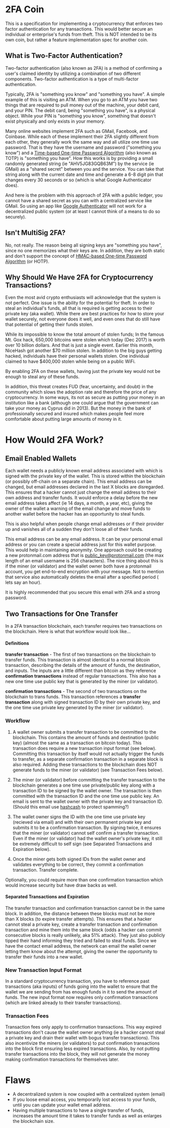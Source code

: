 2FA Coin
========
This is a specification for implementing a cryptocurrency that enforces two
factor authentication for any transactions. This would better secure an
individual or enterprise's funds from theft. This is NOT intended to be its
own coin, but rather a feature implementation spec for another coin.

## What is Two-Factor Authentication?
Two-factor authentication (also known as 2FA) is a method of confirming a
user's claimed identity by utilizing a combination of two different
components. Two-factor authentication is a type of multi-factor
authentication.

Typically, 2FA is "something you know" and "something you have". A simple
example of this is visiting an ATM. When you go to an ATM you have two things
that are required to pull money out of the machine, your debit card, and your
PIN. The debit card, being "something you have", is a physical object. While
your PIN is "something you know", something that doesn't exist physically 
and only exists in your memory.

Many online websites implement 2FA such as GMail, Facebook, and Coinbase.
While each of these implement their 2FA slightly different from each other,
they generally work the same way and all utilize one time use password. That
is they have the username and password ("something you know") and a
[Time-based One-time Password
Algorithm](https://en.wikipedia.org/wiki/Time-based_One-time_Password_Algorithm)
(also known as TOTP) is "something you have". How this works is by providing a
small randomly generated string (ie "AHV5JG83GQB63M") by the service (ie
GMail) as a "shared secret" between you and the service. You can take that
string along with the current date and time and generate a 6-8 digit pin that
changes every 30 seconds or so (which is what Google Authenticator does).

And here is the problem with this approach of 2FA with a public ledger, you
cannot have a shared secret as you can with a centralized service like GMail.
So using an app like [Google
Authenticator](https://en.wikipedia.org/wiki/Google_Authenticator) will not
work for a decentralized public system (or at least I cannot think of a means
to do so securely).

## Isn't MultiSig 2FA?
No, not really. The reason being all signing keys are "something you have",
since no one memorizes what their keys are. In addition, they are both static and don't support the concept of [HMAC-based
One-time Password
Algorithm](https://en.wikipedia.org/wiki/HMAC-based_One-time_Password_Algorithm) (or HOTP).

## Why Should We Have 2FA for Cryptocurrency Transactions?
Even the most avid crypto enthusiasts will acknowledge that the system is not
perfect. One issue is the ability for the potential for theft. In order to
steal an individual's funds, all that is required is getting access to their
private key (aka wallet). While there are best practices for how to store your
wallet securely, not everyone does it well, and even ones that do still have
that potential of getting their funds stolen.

While its impossible to know the total amount of stolen funds; In the famous
Mt. Gox hack, 650,000 bitcoins were stolen which today (Dec 2017) is worth
over 10 billion dollars. And that is just a single event.  Earlier this month,
NiceHash got another $70 million stolen. In addition to the big guys getting
hacked, individuals have their personal wallets stolen.  One individual
claimed to have $400,000 stolen while being on a public WiFi.

By enabling 2FA on these wallets, having just the private key would not be
enough to steal any of these funds.

In addition, this threat creates FUD (fear, uncertainty, and doubt) in the
community which slows the adoption rate and therefore the price of any
cryptocurrency. In some ways, its not as secure as putting your money in an
institution like a bank (although one could argue that the government can take
your money as Cyprus did in 2013). But the money in the bank of professionally
secured and insured which makes people feel more comfortable about putting
large amounts of money in it.

# How Would 2FA Work?

## Email Enabled Wallets
Each wallet needs a publicly known email address associated with which is
signed with the private key of the wallet. This is stored within the
blockchain (or possibly off-chain on a separate chain). This email address can
be changed, but email addresses declared in the last X blocks are disregarded.
This ensures that a hacker cannot just change the email address to their own
address and transfer funds. It would enforce a delay before the new email
address takes affect (ie 14 days, a month, a year, etc), giving the owner of
the wallet a warning of the email change and move funds to another wallet
before the hacker has an opportunity to steal funds. 

This is also helpful when people change email addresses or if their provider
up and vanishes all of a sudden they don't loose all of their funds.

This email address can be any email address. It can be your personal email
address or you can create a special address just for this wallet purpose. This
would help in maintaining anonymity. One approach could be creating a new
protonmail.com address that is public_key@protonmail.com (the max length of
an email username is 256 characters). The nice thing about this is if the
miner (or validator) and the wallet owner both have a protonmail account, you
get end-to-end encryption with your message. Not to mention that service also
automatically deletes the email after a specified period ( lets say an hour).

It is highly recommended that you secure this email with 2FA and a strong
password.

## Two Transactions for One Transfer
In a 2FA transaction blockchain, each transfer requires two transactions 
on the blockchain. Here is what that workflow would look like...

#### Definitions
**transfer transaction** - The first of two transactions on the blockchain to
transfer funds. This transaction is almost identical to a normal bitcoin
transaction, describing the details of the amount of funds, the destination,
and inputs. The inputs are a little different than bitcoin as they reference
**confirmation transactions** instead of regular transactions. This also has a
new one time use public key that is generated by the miner (or validator).

**confirmation transactions** - The second of two transactions on the
blockchain to trans funds. This transaction references a **transfer
transaction** along with signed transaction ID by their own private key, and
the one time use private key generated by the miner (or validator).


### Workflow

 1) A wallet owner submits a transfer transaction to be committed to the
blockchain. This contains the amount of funds and destination (public key)
(almost the same as a transaction on bitcoin today).  This transaction does
require a new transaction input format (see below).  Committing this
transaction by itself would not actually trigger the funds to transfer, as a
separate confirmation transaction in a separate block is also required. Adding
these transactions to the blockchain does NOT generate funds to the miner (or
validator) (see Transaction Fees below).

 2) The miner (or validator) before committing the transfer transaction to the
blockchain generates a one time use private/public key along with a
transaction ID to be signed by the wallet owner. The transaction is then
committed with the transaction ID and the one time use public key. An email is
sent to the wallet owner with the private key and transaction ID. (Should this
email use [hashcash](http://www.hashcash.org/) to protect spamming?)

 3) The wallet owner signs the ID with the one time use private key (recieved
via email) and with their own permanent private key and submits it to be a
confirmation transaction.  By signing twice, it ensures that the miner (or
validator) cannot self confirm a transfer transaction. Even if the miner (or
validator) had the wallet owner's private key, it still be extremely difficult
to self sign (see Separated Transactions and Expiration below).

 4) Once the miner gets both signed IDs from the wallet owner and validates
everything to be correct, they commit a confirmation transaction. Transfer
complete.

Optionally, you could require more than one confirmation transaction which
would increase security but have draw backs as well.

#### Separated Transactions and Expiration

The transfer transaction and confirmation transaction cannot be in the same
block. In addition, the distance between these blocks must not be more than X
blocks (to expire transfer attempts). This ensures that a hacker cannot steal
a private key, create a transfer transaction and confirmation transaction and
mine them into the same block (odds a hacker can commit consecutive blocks is
really unlikely, aka 51% attack). They just also publicly tipped their hand
informing they tried and failed to steal funds. Since we have the contact
email address, the network can email the wallet owner letting them know about
the attempt, giving the owner the opportunity to transfer their funds into a
new wallet.

### New Transaction Input Format

In a standard cryptocurrency transaction, you have to reference past
transactions (aka inputs) of funds going into the wallet to ensure that the
wallet we are sending from has enough funds in it to send the amount of funds.
The new input format now requires only confirmation transactions (which are
linked already to their transfer transactions).

### Transaction Fees

Transaction fees only apply to confirmation transactions. This way expired
transactions don't cause the wallet owner anything (ie a hacker cannot steal a
private key and drain their wallet with bogus transfer transactions). This
also incentivize the miners (or validators) to put confirmation transactions
into the block first ensuring less expired transactions. Also, by not putting
transfer transactions into the block, they will not generate the money making
confirmation transactions for themselves later.

# Flaws
 * A decentralized system is now coupled with a centralized system (email)
 * If you loose email access, you temporarily lost access to your funds, until
   you can update your wallet email address.
 * Having multiple transactions to have a single transfer of funds, increases
   the amount time it takes to transfer funds as well as enlarges the
blockchain size.
